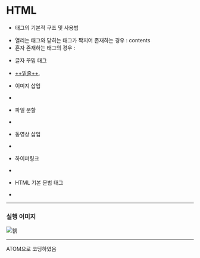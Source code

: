 # HTML

- 태그의 기본적 구조 및 사용법   
+ 열리는 태그와 닫히는 태그가 짝지어 존재하는 경우 : <tag>contents</tag>
+ 혼자 존재하는 태그의 경우 : <tag>


- 글자 꾸밈 태그  
+ <u>++밑줄++</u>, 


- 이미지 삽입   
+ 


- 파일 분할   
+ 


- 동영상 삽입   
+


- 하이퍼링크   
+


- HTML 기본 문법 태그
+

----------------------
### 실행 이미지

![웱](https://raw.githubusercontent.com/junhyuk0801/WebStudy/master/HTML/runcapture.JPG) 

----------------------

ATOM으로 코딩하였음
